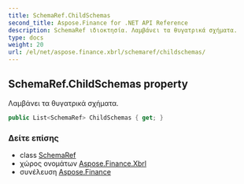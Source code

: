 ```yaml
---
title: SchemaRef.ChildSchemas
second_title: Aspose.Finance for .NET API Reference
description: SchemaRef ιδιοκτησία. Λαμβάνει τα θυγατρικά σχήματα.
type: docs
weight: 20
url: /el/net/aspose.finance.xbrl/schemaref/childschemas/
---
```

## SchemaRef.ChildSchemas property

Λαμβάνει τα θυγατρικά σχήματα.

```csharp
public List<SchemaRef> ChildSchemas { get; }
```

### Δείτε επίσης

* class [SchemaRef](../)
* χώρος ονομάτων [Aspose.Finance.Xbrl](../../schemaref/)
* συνέλευση [Aspose.Finance](../../../)


